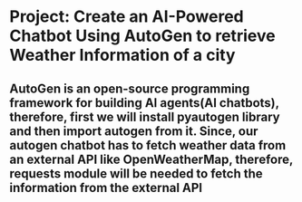 # Project: Create an AI-Powered Chatbot Using AutoGen to retrieve Weather Information of a city
## AutoGen is an open-source programming framework for building AI agents(AI chatbots), therefore, first we will install pyautogen library and then import autogen from it. Since, our autogen chatbot has to fetch weather data from an external API like OpenWeatherMap, therefore, requests module will be needed to fetch the information from the external API
